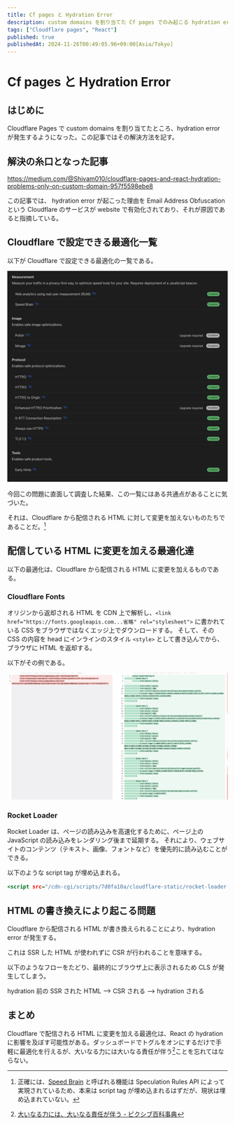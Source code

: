 ```yaml
---
title: Cf pages と Hydration Error
description: custom domains を割り当てた Cf pages でのみ起こる hydration error を討伐する方法。
tags: ["Cloudflare pages", "React"]
published: true
publishedAt: 2024-11-26T00:49:05.96+09:00[Asia/Tokyo]
---
```


# Cf pages と Hydration Error

## はじめに

Cloudflare Pages で custom domains を割り当てたところ、hydration error が発生するようになった。この記事ではその解決方法を記す。

## 解決の糸口となった記事

https://medium.com/@Shivam010/cloudflare-pages-and-react-hydration-problems-only-on-custom-domain-957f5598ebe8

この記事では、 hydration error が起こった理由を Email Address Obfuscation という Cloudflare のサービスが website で有効化されており、それが原因であると指摘している。

## Cloudflare で設定できる最適化一覧

以下が Cloudflare で設定できる最適化の一覧である。

![Cloudflare で設定できる Optimization 一覧](./cf_optimize_list.png)

今回この問題に直面して調査した結果、この一覧にはある共通点があることに気づいた。

それは、Cloudflare から配信される HTML に対して変更を加えないものたちであることだ。[^1]

[^1]: 正確には、[Speed Brain](https://developers.cloudflare.com/speed/optimization/content/speed-brain/) と呼ばれる機能は Speculation Rules API によって実現されているため、本来は script tag が埋め込まれるはずだが、現状は埋め込まれていない。

## 配信している HTML に変更を加える最適化達

以下の最適化は、Cloudflare から配信される HTML に変更を加えるものである。

### Cloudflare Fonts

オリジンから返却される HTML を CDN 上で解析し、`<link href="https://fonts.googleapis.com...省略" rel="stylesheet">` に書かれている CSS をブラウザではなくエッジ上でダウンロードする。
そして、その CSS の内容を head にインラインのスタイル `<style>` として書き込んでから、ブラウザに HTML を返却する。

以下がその例である。

![Cloudflare Fonts の例](./cf_optimize_font.png)

### Rocket Loader

Rocket Loader は、ページの読み込みを高速化するために、ページ上の JavaScript の読み込みをレンダリング後まで延期する。
それにより、ウェブサイトのコンテンツ（テキスト、画像、フォントなど）を優先的に読み込むことができる。

以下のような script tag が埋め込まれる。

```html:index.html
<script src="/cdn-cgi/scripts/7d0fa10a/cloudflare-static/rocket-loader.min.js" data-cf-settings="78debd8b89ee77d3369ad146-|49" defer></script>
```

## HTML の書き換えにより起こる問題

Cloudflare から配信される HTML が書き換えられることにより、hydration error が発生する。

これは SSR した HTML が使われずに CSR が行われることを意味する。

以下のようなフローをたどり、最終的にブラウザ上に表示されるため CLS が発生してしまう。

hydration 前の SSR された HTML --> CSR される --> hydration される

## まとめ

Cloudflare で配信される HTML に変更を加える最適化は、React の hydration に影響を及ぼす可能性がある。ダッシュボードでトグルをオンにするだけで手軽に最適化を行えるが、大いなる力には大いなる責任が伴う[^2]ことを忘れてはならない。

[^2]: [大いなる力には、大いなる責任が伴う - ピクシブ百科事典](https://dic.pixiv.net/a/%E5%A4%A7%E3%81%84%E3%81%AA%E3%82%8B%E5%8A%9B%E3%81%AB%E3%81%AF%E3%80%81%E5%A4%A7%E3%81%84%E3%81%AA%E3%82%8B%E8%B2%AC%E4%BB%BB%E3%81%8C%E4%BC%B4%E3%81%86)
